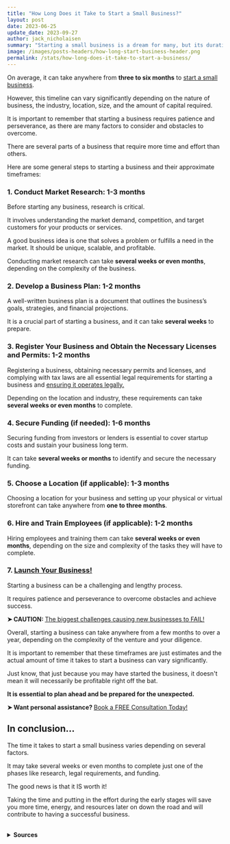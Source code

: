 ```yaml
---
title: "How Long Does it Take to Start a Small Business?"
layout: post
date: 2023-06-25
update_date: 2023-09-27
author: jack_nicholaisen
summary: "Starting a small business is a dream for many, but its duration depends on factors like type, location, experience, and resources."
image: /images/posts-headers/how-long-start-business-header.png
permalink: /stats/how-long-does-it-take-to-start-a-business/
---
```


On average, it can take anywhere from **three to six months** to [start a small business](https://www.businessinitiative.org/sole-proprietorship/examples/). 

However, this timeline can vary significantly depending on the nature of business, the industry, location, size, and the amount of capital required. 

It is important to remember that starting a business requires patience and perseverance, as there are many factors to consider and obstacles to overcome.

There are several parts of a business that require more time and effort than others. 

Here are some general steps to starting a business and their approximate timeframes:

### 1.  Conduct Market Research: 1-3 months

Before starting any business, research is critical. 

It involves understanding the market demand, competition, and target customers for your products or services. 

A good business idea is one that solves a problem or fulfills a need in the market. It should be unique, scalable, and profitable. 

Conducting market research can take **several weeks or even months**, depending on the complexity of the business.

### 2.  Develop a Business Plan: **1-2 months**

A well-written business plan is a document that outlines the business’s goals, strategies, and financial projections. 

It is a crucial part of starting a business, and it can take **several weeks** to prepare.

### 3.  Register Your Business and Obtain the Necessary Licenses and Permits: **1-2 months**

Registering a business, obtaining necessary permits and licenses, and complying with tax laws are all essential legal requirements for starting a business and [ensuring it operates legally.](https://www.businessinitiative.org/sole-proprietorship-vs-llc/) 

Depending on the location and industry, these requirements can take **several weeks or even months** to complete.

### 4.  Secure Funding (if needed): **1-6 months**

Securing funding from investors or lenders is essential to cover startup costs and sustain your business long term. 

It can take **several weeks or months** to identify and secure the necessary funding.

### 5.  Choose a Location (if applicable): **1-3 months**

Choosing a location for your business and setting up your physical or virtual storefront can take anywhere from **one to three months**.

### 6.  Hire and Train Employees (if applicable): **1-2 months**

Hiring employees and training them can take **several weeks or even months**, depending on the size and complexity of the tasks they will have to complete.

### 7.  [Launch Your Business!](https://www.businessinitiative.org/contact/)

Starting a business can be a challenging and lengthy process. 

It requires patience and perseverance to overcome obstacles and achieve success.

<p><b>➤ CAUTION: </b> <a href="https://www.businessinitiative.org/stats/small-businesses/reasons-why-businesses-fail/" target="_blank"> The biggest challenges causing new businesses to FAIL!</a></p>

Overall, starting a business can take anywhere from a few months to over a year, depending on the complexity of the venture and your diligence. 

It is important to remember that these timeframes are just estimates and the actual amount of time it takes to start a business can vary significantly.

Just know, that just because you may have started the business, it doesn't mean it will necessarily be profitable right off the bat. 

**It is essential to plan ahead and be prepared for the unexpected.**

<p>
<b>➤ Want personal assistance? </b><a href="https://calendly.com/businessinitiative/30-minute-consultation-call" target="_blank">Book a FREE Consultation Today!</a>
</p>

## In conclusion...

The time it takes to start a small business varies depending on several factors. 

It may take several weeks or even months to complete just one of the phases like research, legal requirements, and funding. 

The good news is that it IS worth it!

Taking the time and putting in the effort during the early stages will save you more time, energy, and resources later on down the road and will contribute to having a successful business. 

<br>
<details>
<summary><b>Sources</b></summary>
<br>
<ul>
    <li><a href="https://fitsmallbusiness.com/how-to-start-your-own-business/">How to Start a Business: The Complete Guide</a> by Fit Small Business</li>
    <li><a href="https://www.nerdwallet.com/article/small-business/how-to-start-a-business?trk\\_location=ssrp\\\&trk\\_query=start%20a%20business\\\&trk\\_page=1\\\&trk\\_position=4">How to Start a Business in 15 Steps</a> by NerdWallet</li>
    <li><a href="https://www.businessnewsdaily.com/4686-how-to-start-a-business.html">How to Start a Business: A Step-by-Step Guide</a> by Business News Daily</li>
</ul>
</details>

